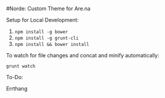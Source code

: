 #Norde: Custom Theme for Are.na

Setup for Local Development:

1. `npm install -g bower`
1. `npm install -g grunt-cli`
1. `npm install && bower install`

To watch for file changes and concat and minify automatically:
```
grunt watch
```

To-Do:

Errthang
